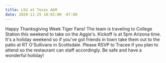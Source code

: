 ```yaml
---
title: LSU at Texas A&M
date: 2020-11-25 18:02:00 -07:00
---
```


Happy Thanksgiving Week Tiger Fans! The team is traveling to College Station this weekend to take on the Aggie's. Kickoff is at 5pm Arizona time. It's a holiday weekend so if you've got friends in town take them out to the patio at RT O'Sullivans in Scottsdale. Please RSVP to Tracee if you plan to attend so the restaurant can staff accordingly. Be safe and have a wonderful holiday!